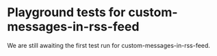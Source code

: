 # Playground tests for custom-messages-in-rss-feed
We are still awaiting the first test run for custom-messages-in-rss-feed.
